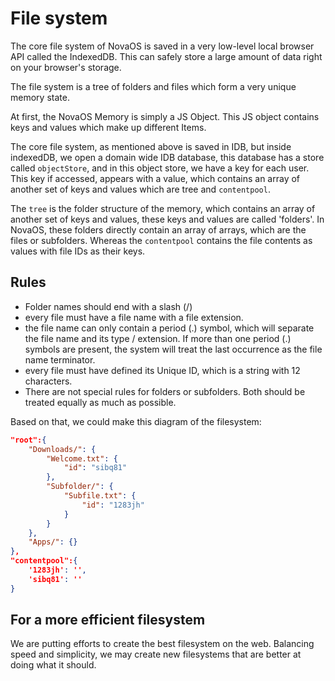 # File system

The core file system of NovaOS is saved in a very low-level local browser API called the IndexedDB. This can safely store a large amount of data right on your browser's storage.

The file system is a tree of folders and files which form a very unique memory state.

At first, the NovaOS Memory is simply a JS Object. This JS object contains keys and values which make up different Items.

The core file system, as mentioned above is saved in IDB, but inside indexedDB, we open a domain wide IDB database, this database has a store called `objectStore`, and in this object store, we have a key for each user. This key if accessed, appears with a value, which contains an array of another set of keys and values which are tree and `contentpool`.

The `tree` is the folder structure of the memory, which contains an array of another set of keys and values, these keys and values are called 'folders'. In NovaOS, these folders directly contain an array of arrays, which are the files or subfolders. Whereas the `contentpool` contains the file contents as values with file IDs as their keys.

## Rules

* Folder names should end with a slash (/)
* every file must have a file name with a file extension.
* the file name can only contain a period (.) symbol, which will separate the file name and its type / extension. If more than one period (.) symbols are present, the system will treat the last occurrence as the file name terminator.
* every file must have defined its Unique ID, which is a string with 12 characters.
* There are not special rules for folders or subfolders. Both should be treated equally as much as possible.

Based on that, we could make this diagram of the filesystem:

```json
"root":{
	"Downloads/": {
		"Welcome.txt": {
			"id": "sibq81"
		},
		"Subfolder/": {
			"Subfile.txt": {
				"id": "1283jh"
			}
		}
	},
	"Apps/": {}
},
"contentpool":{
	'1283jh': '',
	'sibq81': ''
}
```

## For a more efficient filesystem

We are putting efforts to create the best filesystem on the web. Balancing speed and simplicity, we may create new filesystems that are better at doing what it should.
